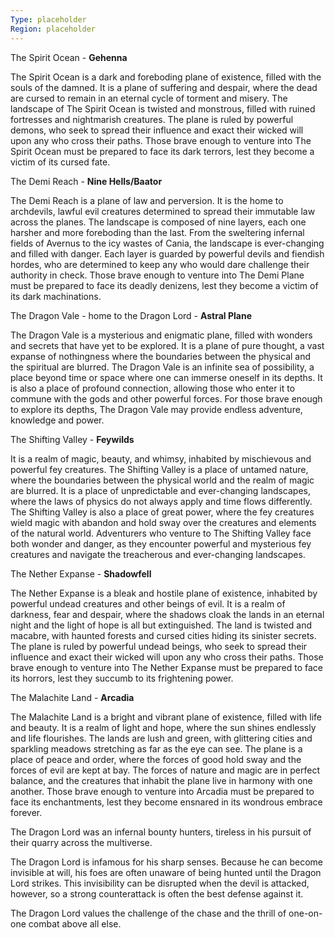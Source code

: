 ```yaml
---
Type: placeholder
Region: placeholder
---
```

The Spirit Ocean - **Gehenna**

The Spirit Ocean is a dark and foreboding plane of existence, filled with the souls of the damned. It is a plane of suffering and despair, where the dead are cursed to remain in an eternal cycle of torment and misery. The landscape of The Spirit Ocean is twisted and monstrous, filled with ruined fortresses and nightmarish creatures. The plane is ruled by powerful demons, who seek to spread their influence and exact their wicked will upon any who cross their paths. Those brave enough to venture into The Spirit Ocean must be prepared to face its dark terrors, lest they become a victim of its cursed fate.


The Demi Reach - **Nine Hells/Baator**

The Demi Reach is a plane of law and perversion. It is the home to archdevils, lawful evil creatures determined to spread their immutable law across the planes. The landscape is composed of nine layers, each one harsher and more foreboding than the last. From the sweltering infernal fields of Avernus to the icy wastes of Cania, the landscape is ever-changing and filled with danger. Each layer is guarded by powerful devils and fiendish hordes, who are determined to keep any who would dare challenge their authority in check. Those brave enough to venture into The Demi Plane must be prepared to face its deadly denizens, lest they become a victim of its dark machinations.


The Dragon Vale - home to the Dragon Lord - **Astral Plane**

The Dragon Vale is a mysterious and enigmatic plane, filled with wonders and secrets that have yet to be explored. It is a plane of pure thought, a vast expanse of nothingness where the boundaries between the physical and the spiritual are blurred. The Dragon Vale is an infinite sea of possibility, a place beyond time or space where one can immerse oneself in its depths. It is also a place of profound connection, allowing those who enter it to commune with the gods and other powerful forces. For those brave enough to explore its depths, The Dragon Vale may provide endless adventure, knowledge and power.


The Shifting Valley - **Feywilds**

It is a realm of magic, beauty, and whimsy, inhabited by mischievous and powerful fey creatures. The Shifting Valley is a place of untamed nature, where the boundaries between the physical world and the realm of magic are blurred. It is a place of unpredictable and ever-changing landscapes, where the laws of physics do not always apply and time flows differently. The Shifting Valley is also a place of great power, where the fey creatures wield magic with abandon and hold sway over the creatures and elements of the natural world. Adventurers who venture to The Shifting Valley face both wonder and danger, as they encounter powerful and mysterious fey creatures and navigate the treacherous and ever-changing landscapes.


The Nether Expanse - **Shadowfell**

The Nether Expanse is a bleak and hostile plane of existence, inhabited by powerful undead creatures and other beings of evil. It is a realm of darkness, fear and despair, where the shadows cloak the lands in an eternal night and the light of hope is all but extinguished. The land is twisted and macabre, with haunted forests and cursed cities hiding its sinister secrets. The plane is ruled by powerful undead beings, who seek to spread their influence and exact their wicked will upon any who cross their paths. Those brave enough to venture into The Nether Expanse must be prepared to face its horrors, lest they succumb to its frightening power.

 

The Malachite Land - **Arcadia**

The Malachite Land is a bright and vibrant plane of existence, filled with life and beauty. It is a realm of light and hope, where the sun shines endlessly and life flourishes. The lands are lush and green, with glittering cities and sparkling meadows stretching as far as the eye can see. The plane is a place of peace and order, where the forces of good hold sway and the forces of evil are kept at bay. The forces of nature and magic are in perfect balance, and the creatures that inhabit the plane live in harmony with one another. Those brave enough to venture into Arcadia must be prepared to face its enchantments, lest they become ensnared in its wondrous embrace forever.




The Dragon Lord was an infernal bounty hunters, tireless in his pursuit of their quarry across the multiverse.

The Dragon Lord is infamous for his sharp senses. Because he can become invisible at will, his foes are often unaware of being hunted until the Dragon Lord strikes. This invisibility can be disrupted when the devil is attacked, however, so a strong counterattack is often the best defense against it.

The Dragon Lord values the challenge of the chase and the thrill of one-on-one combat above all else. 